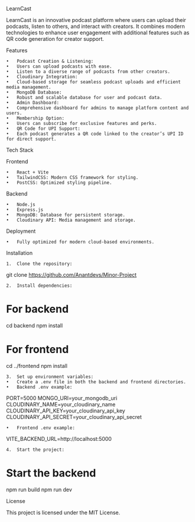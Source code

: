 LearnCast

LearnCast is an innovative podcast platform where users can upload their podcasts, listen to others, and interact with creators. It combines modern technologies to enhance user engagement with additional features such as QR code generation for creator support.

Features

	•	Podcast Creation & Listening:
	•	Users can upload podcasts with ease.
	•	Listen to a diverse range of podcasts from other creators.
	•	Cloudinary Integration:
	•	Cloud-based storage for seamless podcast uploads and efficient media management.
	•	MongoDB Database:
	•	Robust and scalable database for user and podcast data.
	•	Admin Dashboard:
	•	Comprehensive dashboard for admins to manage platform content and users.
	•	Membership Option:
	•	Users can subscribe for exclusive features and perks.
	•	QR Code for UPI Support:
	•	Each podcast generates a QR code linked to the creator’s UPI ID for direct support.

Tech Stack

Frontend

	•	React + Vite
	•	TailwindCSS: Modern CSS framework for styling.
	•	PostCSS: Optimized styling pipeline.

Backend

	•	Node.js
	•	Express.js
	•	MongoDB: Database for persistent storage.
	•	Cloudinary API: Media management and storage.

Deployment

	•	Fully optimized for modern cloud-based environments.

Installation

	1.	Clone the repository:

git clone https://github.com/Anantdevs/Minor-Project

	2.	Install dependencies:

# For backend
cd backend
npm install

# For frontend
cd ../frontend
npm install


	3.	Set up environment variables:
	•	Create a .env file in both the backend and frontend directories.
	•	Backend .env example:

PORT=5000
MONGO_URI=your_mongodb_uri
CLOUDINARY_NAME=your_cloudinary_name
CLOUDINARY_API_KEY=your_cloudinary_api_key
CLOUDINARY_API_SECRET=your_cloudinary_api_secret


	•	Frontend .env example:

VITE_BACKEND_URL=http://localhost:5000


	4.	Start the project:

# Start the backend
npm run build
npm run dev



License

This project is licensed under the MIT License.
